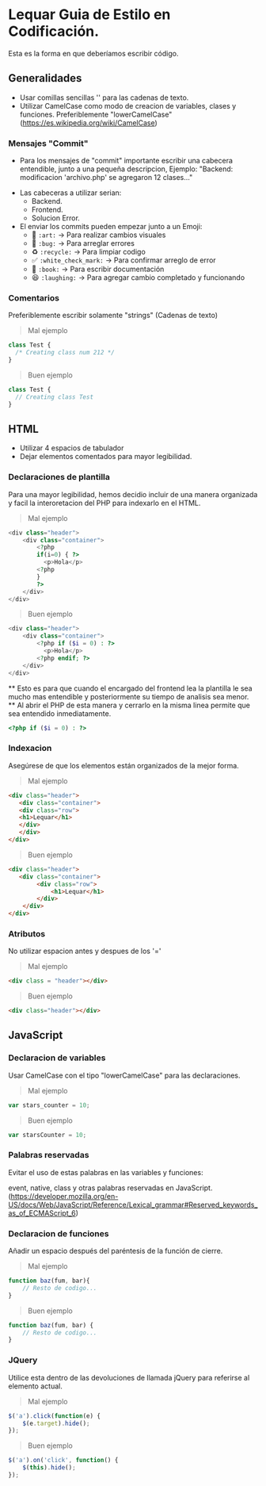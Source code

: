 # Lequar Guia de Estilo en Codificación.
Esta es la forma en que deberíamos escribir código.

## Generalidades

* Usar comillas sencillas '' para las cadenas de texto.
* Utilizar CamelCase como modo de creacion de variables, clases y funciones. Preferiblemente "lowerCamelCase" (https://es.wikipedia.org/wiki/CamelCase)

### Mensajes "Commit"

* Para los mensajes de "commit" importante escribir una cabecera entendible, junto a una pequeña descripcion, Ejemplo: "Backend: modificacion 'archivo.php' se agregaron 12 clases..."
- Las cabeceras a utilizar serian:
   * Backend.
   * Frontend.
   * Solucion Error.
- El enviar los commits pueden empezar junto a un Emoji:
   * :art: `:art:` -> Para realizar cambios visuales
   * :bug: `:bug:` -> Para arreglar errores
   * :recycle: `:recycle:` -> Para limpiar codigo 
   * :white_check_mark: `:white_check_mark:` -> Para confirmar arreglo de error
   * :book: `:book:` -> Para escribir documentación
   * :laughing: `:laughing:` -> Para agregar cambio completado y funcionando

### Comentarios

Preferiblemente escribir solamente "strings" (Cadenas de texto)

> Mal ejemplo

```php
class Test {
  /* Creating class num 212 */
}
```

> Buen ejemplo

```php
class Test {
  // Creating class Test
}
```

## HTML

* Utilizar 4 espacios de tabulador
* Dejar elementos comentados para mayor legibilidad.

### Declaraciones de plantilla

Para una mayor legibilidad, hemos decidio incluir de una manera organizada y facil la interoretacion del PHP para indexarlo en el HTML.

> Mal ejemplo

```php
<div class="header">
    <div class="container">
        <?php 
        if(i=0) { ?>
          <p>Hola</p>
        <?php 
        } 
        ?>
    </div>
</div>
```

> Buen ejemplo

```php
<div class="header">
    <div class="container">
        <?php if ($i = 0) : ?>
          <p>Hola</p>
        <?php endif; ?>
    </div>
</div>
```

** Esto es para que cuando el encargado del frontend lea la plantilla le sea mucho mas entendible y posteriormente su tiempo de analisis sea menor.
** Al abrir el PHP de esta manera y cerrarlo en la misma linea permite que sea entendido inmediatamente.

```php
<?php if ($i = 0) : ?>
```

### Indexacion

Asegúrese de que los elementos están organizados de la mejor forma.

> Mal ejemplo

```html
<div class="header">
   <div class="container">
   <div class="row">
   <h1>Lequar</h1>
   </div>
   </div>
</div>
```
> Buen ejemplo

```html
<div class="header">
   <div class="container">
        <div class="row">
            <h1>Lequar</h1>
        </div>
    </div>
</div>
```

### Atributos

No utilizar espacion antes y despues de los '='

> Mal ejemplo

```html
<div class = "header"></div>
```

> Buen ejemplo

```html
<div class="header"></div>
```

## JavaScript

### Declaracion de variables

Usar CamelCase con el tipo "lowerCamelCase" para las declaraciones.

> Mal ejemplo

```js
var stars_counter = 10;
```

> Buen ejemplo

```js
var starsCounter = 10;
```

### Palabras reservadas

Evitar el uso de estas palabras en las variables y funciones:

event, native, class y otras palabras reservadas en JavaScript. (https://developer.mozilla.org/en-US/docs/Web/JavaScript/Reference/Lexical_grammar#Reserved_keywords_as_of_ECMAScript_6)

### Declaracion de funciones

Añadir un espacio después del paréntesis de la función de cierre.

> Mal ejemplo


```js
function baz(fum, bar){
    // Resto de codigo...
}
```

> Buen ejemplo

```js
function baz(fum, bar) {
    // Resto de codigo...
}
```
### JQuery

Utilice esta dentro de las devoluciones de llamada jQuery para referirse al elemento actual.

> Mal ejemplo 

```js
$('a').click(function(e) {
    $(e.target).hide();
});
```
> Buen ejemplo

```js
$('a').on('click', function() {
    $(this).hide();
});
```


